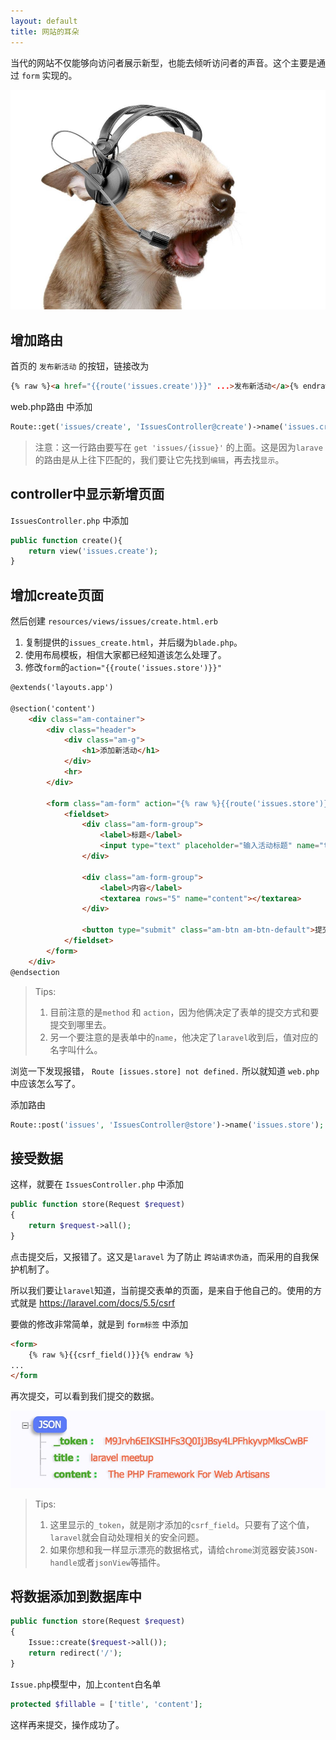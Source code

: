 ```yaml
---
layout: default
title: 网站的耳朵
---
```


当代的网站不仅能够向访问者展示新型，也能去倾听访问者的声音。这个主要是通过 `form` 实现的。

![](media/15099754937434.jpg)

## 增加路由

首页的 `发布新活动` 的按钮，链接改为

```html
{% raw %}<a href="{{route('issues.create')}}" ...>发布新活动</a>{% endraw %}
```

web.php路由 中添加

```php
Route::get('issues/create', 'IssuesController@create')->name('issues.create');
```

> 注意：这一行路由要写在 `get 'issues/{issue}'` 的上面。这是因为`larave`的路由是从上往下匹配的，我们要让它先找到`编辑`，再去找`显示`。

## controller中显示新增页面

`IssuesController.php` 中添加

```php
public function create(){
    return view('issues.create');
}
```

## 增加create页面

然后创建 `resources/views/issues/create.html.erb`

1. 复制提供的`issues_create.html`，并后缀为`blade.php`。
2. 使用布局模板，相信大家都已经知道该怎么处理了。
3. 修改`form`的`action="{{route('issues.store')}}"`

```html
@extends('layouts.app')

@section('content')
    <div class="am-container">
        <div class="header">
            <div class="am-g">
                <h1>添加新活动</h1>
            </div>
            <hr>
        </div>

        <form class="am-form" action="{% raw %}{{route('issues.store')}}{% endraw %}" method="post">
            <fieldset>
                <div class="am-form-group">
                    <label>标题</label>
                    <input type="text" placeholder="输入活动标题" name="title">
                </div>

                <div class="am-form-group">
                    <label>内容</label>
                    <textarea rows="5" name="content"></textarea>
                </div>

                <button type="submit" class="am-btn am-btn-default">提交</button>
            </fieldset>
        </form>
    </div>
@endsection
```

> Tips:
> 1. 目前注意的是`method` 和 `action`，因为他俩决定了表单的提交方式和要提交到哪里去。
> 2. 另一个要注意的是表单中的`name`，他决定了`laravel`收到后，值对应的名字叫什么。

浏览一下发现报错， `Route [issues.store] not defined.` 所以就知道 `web.php` 中应该怎么写了。

添加路由

```php
Route::post('issues', 'IssuesController@store')->name('issues.store');
```

## 接受数据

这样，就要在 `IssuesController.php` 中添加

```php
public function store(Request $request)
{
    return $request->all();
}
```

点击提交后，又报错了。这又是`laravel` 为了防止 `跨站请求伪造`，而采用的自我保护机制了。

所以我们要让`laravel`知道，当前提交表单的页面，是来自于他自己的。使用的方式就是
https://laravel.com/docs/5.5/csrf

要做的修改非常简单，就是到 `form标签` 中添加

```html
<form>
	{% raw %}{{csrf_field()}}{% endraw %}
...
</form
```

再次提交，可以看到我们提交的数据。

![](media/15099661464954.jpg)

> Tips:
> 1. 这里显示的`_token`，就是刚才添加的`csrf_field`。只要有了这个值，`laravel`就会自动处理相关的安全问题。
> 2. 如果你想和我一样显示漂亮的数据格式，请给`chrome`浏览器安装`JSON-handle`或者`jsonView`等插件。

## 将数据添加到数据库中

```php
public function store(Request $request)
{
    Issue::create($request->all());
    return redirect('/');
}
```

`Issue.php`模型中，加上`content`白名单

```php
protected $fillable = ['title', 'content'];
```

这样再来提交，操作成功了。




